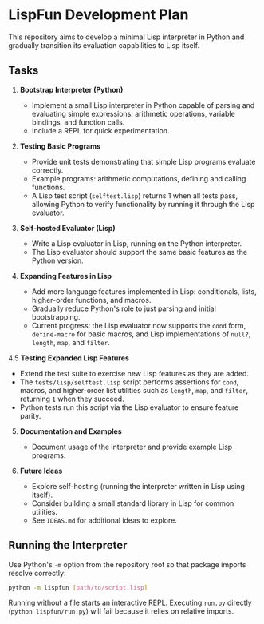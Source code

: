 # LispFun Development Plan

This repository aims to develop a minimal Lisp interpreter in Python and gradually transition its evaluation capabilities to Lisp itself.

## Tasks

1. **Bootstrap Interpreter (Python)**
   - Implement a small Lisp interpreter in Python capable of parsing and evaluating simple expressions: arithmetic operations, variable bindings, and function calls.
   - Include a REPL for quick experimentation.

2. **Testing Basic Programs**
   - Provide unit tests demonstrating that simple Lisp programs evaluate correctly.
   - Example programs: arithmetic computations, defining and calling functions.
   - A Lisp test script (`selftest.lisp`) returns 1 when all tests pass, allowing Python to verify functionality by running it through the Lisp evaluator.

3. **Self-hosted Evaluator (Lisp)**
   - Write a Lisp evaluator in Lisp, running on the Python interpreter.
   - The Lisp evaluator should support the same basic features as the Python version.

4. **Expanding Features in Lisp**
   - Add more language features implemented in Lisp: conditionals, lists, higher-order functions, and macros.
   - Gradually reduce Python's role to just parsing and initial bootstrapping.
   - Current progress: the Lisp evaluator now supports the `cond` form, `define-macro` for basic macros, and Lisp implementations of `null?`, `length`, `map`, and `filter`.

4.5 **Testing Expanded Lisp Features**
   - Extend the test suite to exercise new Lisp features as they are added.
   - The `tests/lisp/selftest.lisp` script performs assertions for `cond`, macros, and higher-order list utilities such as `length`, `map`, and `filter`, returning `1` when they succeed.
   - Python tests run this script via the Lisp evaluator to ensure feature parity.

5. **Documentation and Examples**
   - Document usage of the interpreter and provide example Lisp programs.

6. **Future Ideas**
   - Explore self-hosting (running the interpreter written in Lisp using itself).
   - Consider building a small standard library in Lisp for common utilities.
   - See `IDEAS.md` for additional ideas to explore.

## Running the Interpreter

Use Python's `-m` option from the repository root so that package imports resolve correctly:

```bash
python -m lispfun [path/to/script.lisp]
```

Running without a file starts an interactive REPL. Executing `run.py` directly
(`python lispfun/run.py`) will fail because it relies on relative imports.

